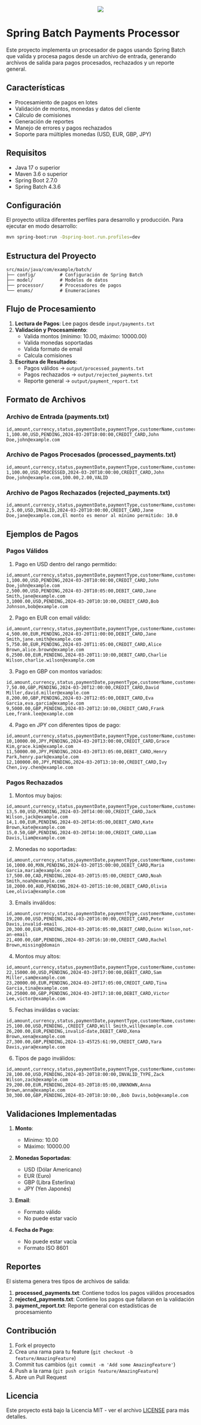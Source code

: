 <div align = "center">
  <img src="./src/main/resources/static/img/payments.png" >
</div>

# Spring Batch Payments Processor

Este proyecto implementa un procesador de pagos usando Spring Batch que valida y procesa pagos desde un archivo de entrada, generando archivos de salida para pagos procesados, rechazados y un reporte general.

## Características

- Procesamiento de pagos en lotes
- Validación de montos, monedas y datos del cliente
- Cálculo de comisiones
- Generación de reportes
- Manejo de errores y pagos rechazados
- Soporte para múltiples monedas (USD, EUR, GBP, JPY)

## Requisitos

- Java 17 o superior
- Maven 3.6 o superior
- Spring Boot 2.7.0
- Spring Batch 4.3.6

## Configuración

El proyecto utiliza diferentes perfiles para desarrollo y producción. Para ejecutar en modo desarrollo:

```bash
mvn spring-boot:run -Dspring-boot.run.profiles=dev
```

## Estructura del Proyecto

```
src/main/java/com/example/batch/
├── config/         # Configuración de Spring Batch
├── model/          # Modelos de datos
├── processor/      # Procesadores de pagos
└── enums/          # Enumeraciones
```

## Flujo de Procesamiento

1. **Lectura de Pagos**: Lee pagos desde `input/payments.txt`
2. **Validación y Procesamiento**: 
   - Valida montos (mínimo: 10.00, máximo: 10000.00)
   - Valida monedas soportadas
   - Valida formato de email
   - Calcula comisiones
3. **Escritura de Resultados**:
   - Pagos válidos → `output/processed_payments.txt`
   - Pagos rechazados → `output/rejected_payments.txt`
   - Reporte general → `output/payment_report.txt`

## Formato de Archivos

### Archivo de Entrada (payments.txt)
```
id,amount,currency,status,paymentDate,paymentType,customerName,customerEmail
1,100.00,USD,PENDING,2024-03-20T10:00:00,CREDIT_CARD,John Doe,john@example.com
```

### Archivo de Pagos Procesados (processed_payments.txt)
```
id,amount,currency,status,paymentDate,paymentType,customerName,customerEmail,amountInUSD,commission,validationStatus
1,100.00,USD,PROCESSED,2024-03-20T10:00:00,CREDIT_CARD,John Doe,john@example.com,100.00,2.00,VALID
```

### Archivo de Pagos Rechazados (rejected_payments.txt)
```
id,amount,currency,status,paymentDate,paymentType,customerName,customerEmail,errorMessage
2,5.00,USD,INVALID,2024-03-20T10:00:00,CREDIT_CARD,Jane Doe,jane@example.com,El monto es menor al mínimo permitido: 10.0
```

## Ejemplos de Pagos

### Pagos Válidos
1. Pago en USD dentro del rango permitido:
```
id,amount,currency,status,paymentDate,paymentType,customerName,customerEmail
1,100.00,USD,PENDING,2024-03-20T10:00:00,CREDIT_CARD,John Doe,john@example.com
2,500.00,USD,PENDING,2024-03-20T10:05:00,DEBIT_CARD,Jane Smith,jane@example.com
3,1000.00,USD,PENDING,2024-03-20T10:10:00,CREDIT_CARD,Bob Johnson,bob@example.com
```

2. Pago en EUR con email válido:
```
id,amount,currency,status,paymentDate,paymentType,customerName,customerEmail
4,500.00,EUR,PENDING,2024-03-20T11:00:00,DEBIT_CARD,Jane Smith,jane.smith@example.com
5,750.00,EUR,PENDING,2024-03-20T11:05:00,CREDIT_CARD,Alice Brown,alice.brown@example.com
6,2500.00,EUR,PENDING,2024-03-20T11:10:00,DEBIT_CARD,Charlie Wilson,charlie.wilson@example.com
```

3. Pago en GBP con montos variados:
```
id,amount,currency,status,paymentDate,paymentType,customerName,customerEmail
7,50.00,GBP,PENDING,2024-03-20T12:00:00,CREDIT_CARD,David Miller,david.miller@example.com
8,200.00,GBP,PENDING,2024-03-20T12:05:00,DEBIT_CARD,Eva Garcia,eva.garcia@example.com
9,5000.00,GBP,PENDING,2024-03-20T12:10:00,CREDIT_CARD,Frank Lee,frank.lee@example.com
```

4. Pago en JPY con diferentes tipos de pago:
```
id,amount,currency,status,paymentDate,paymentType,customerName,customerEmail
10,10000.00,JPY,PENDING,2024-03-20T13:00:00,CREDIT_CARD,Grace Kim,grace.kim@example.com
11,50000.00,JPY,PENDING,2024-03-20T13:05:00,DEBIT_CARD,Henry Park,henry.park@example.com
12,100000.00,JPY,PENDING,2024-03-20T13:10:00,CREDIT_CARD,Ivy Chen,ivy.chen@example.com
```

### Pagos Rechazados
1. Montos muy bajos:
```
id,amount,currency,status,paymentDate,paymentType,customerName,customerEmail
13,5.00,USD,PENDING,2024-03-20T14:00:00,CREDIT_CARD,Jack Wilson,jack@example.com
14,1.00,EUR,PENDING,2024-03-20T14:05:00,DEBIT_CARD,Kate Brown,kate@example.com
15,0.50,GBP,PENDING,2024-03-20T14:10:00,CREDIT_CARD,Liam Davis,liam@example.com
```

2. Monedas no soportadas:
```
id,amount,currency,status,paymentDate,paymentType,customerName,customerEmail
16,1000.00,MXN,PENDING,2024-03-20T15:00:00,DEBIT_CARD,Maria Garcia,maria@example.com
17,500.00,CAD,PENDING,2024-03-20T15:05:00,CREDIT_CARD,Noah Smith,noah@example.com
18,2000.00,AUD,PENDING,2024-03-20T15:10:00,DEBIT_CARD,Olivia Lee,olivia@example.com
```

3. Emails inválidos:
```
id,amount,currency,status,paymentDate,paymentType,customerName,customerEmail
19,200.00,USD,PENDING,2024-03-20T16:00:00,CREDIT_CARD,Peter Davis,invalid-email
20,300.00,EUR,PENDING,2024-03-20T16:05:00,DEBIT_CARD,Quinn Wilson,not-an-email
21,400.00,GBP,PENDING,2024-03-20T16:10:00,CREDIT_CARD,Rachel Brown,missing@domain
```

4. Montos muy altos:
```
id,amount,currency,status,paymentDate,paymentType,customerName,customerEmail
22,15000.00,USD,PENDING,2024-03-20T17:00:00,DEBIT_CARD,Sam Miller,sam@example.com
23,20000.00,EUR,PENDING,2024-03-20T17:05:00,CREDIT_CARD,Tina Garcia,tina@example.com
24,25000.00,GBP,PENDING,2024-03-20T17:10:00,DEBIT_CARD,Victor Lee,victor@example.com
```

5. Fechas inválidas o vacías:
```
id,amount,currency,status,paymentDate,paymentType,customerName,customerEmail
25,100.00,USD,PENDING,,CREDIT_CARD,Will Smith,will@example.com
26,200.00,EUR,PENDING,invalid-date,DEBIT_CARD,Xena Brown,xena@example.com
27,300.00,GBP,PENDING,2024-13-45T25:61:99,CREDIT_CARD,Yara Davis,yara@example.com
```

6. Tipos de pago inválidos:
```
id,amount,currency,status,paymentDate,paymentType,customerName,customerEmail
28,100.00,USD,PENDING,2024-03-20T18:00:00,INVALID_TYPE,Zack Wilson,zack@example.com
29,200.00,EUR,PENDING,2024-03-20T18:05:00,UNKNOWN,Anna Brown,anna@example.com
30,300.00,GBP,PENDING,2024-03-20T18:10:00,,Bob Davis,bob@example.com
```

## Validaciones Implementadas

1. **Monto**:
   - Mínimo: 10.00
   - Máximo: 10000.00

2. **Monedas Soportadas**:
   - USD (Dólar Americano)
   - EUR (Euro)
   - GBP (Libra Esterlina)
   - JPY (Yen Japonés)

3. **Email**:
   - Formato válido
   - No puede estar vacío

4. **Fecha de Pago**:
   - No puede estar vacía
   - Formato ISO 8601

## Reportes

El sistema genera tres tipos de archivos de salida:

1. **processed_payments.txt**: Contiene todos los pagos válidos procesados
2. **rejected_payments.txt**: Contiene los pagos que fallaron en la validación
3. **payment_report.txt**: Reporte general con estadísticas de procesamiento

## Contribución

1. Fork el proyecto
2. Crea una rama para tu feature (`git checkout -b feature/AmazingFeature`)
3. Commit tus cambios (`git commit -m 'Add some AmazingFeature'`)
4. Push a la rama (`git push origin feature/AmazingFeature`)
5. Abre un Pull Request

## Licencia

Este proyecto está bajo la Licencia MIT - ver el archivo [LICENSE](LICENSE) para más detalles. 